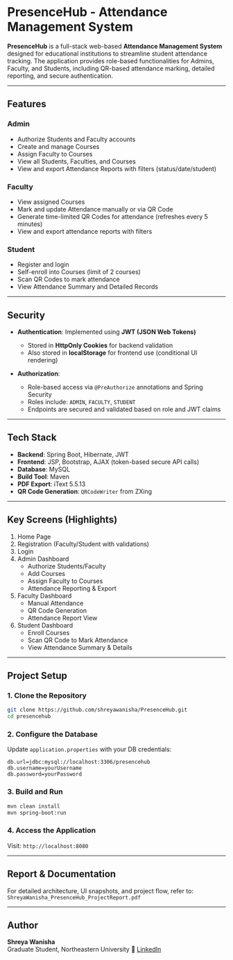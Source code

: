 # PresenceHub - Attendance Management System

**PresenceHub** is a full-stack web-based **Attendance Management System** designed for educational institutions to streamline student attendance tracking. The application provides role-based functionalities for Admins, Faculty, and Students, including QR-based attendance marking, detailed reporting, and secure authentication.

---

## Features

### Admin
- Authorize Students and Faculty accounts
- Create and manage Courses
- Assign Faculty to Courses
- View all Students, Faculties, and Courses
- View and export Attendance Reports with filters (status/date/student)

### Faculty
- View assigned Courses
- Mark and update Attendance manually or via QR Code
- Generate time-limited QR Codes for attendance (refreshes every 5 minutes)
- View and export attendance reports with filters

### Student
- Register and login
- Self-enroll into Courses (limit of 2 courses)
- Scan QR Codes to mark attendance
- View Attendance Summary and Detailed Records

---

##  Security

- **Authentication**: Implemented using **JWT (JSON Web Tokens)**
  - Stored in **HttpOnly Cookies** for backend validation
  - Also stored in **localStorage** for frontend use (conditional UI rendering)

- **Authorization**:
  - Role-based access via `@PreAuthorize` annotations and Spring Security
  - Roles include: `ADMIN`, `FACULTY`, `STUDENT`
  - Endpoints are secured and validated based on role and JWT claims

---

## Tech Stack

- **Backend**: Spring Boot, Hibernate, JWT
- **Frontend**: JSP, Bootstrap, AJAX (token-based secure API calls)
- **Database**: MySQL
- **Build Tool**: Maven
- **PDF Export**: iText 5.5.13
- **QR Code Generation**: `QRCodeWriter` from ZXing

---

## Key Screens (Highlights)

1. Home Page  
2. Registration (Faculty/Student with validations)  
3. Login  
4. Admin Dashboard  
   - Authorize Students/Faculty  
   - Add Courses  
   - Assign Faculty to Courses  
   - Attendance Reporting & Export  
5. Faculty Dashboard  
   - Manual Attendance  
   - QR Code Generation  
   - Attendance Report View  
6. Student Dashboard  
   - Enroll Courses  
   - Scan QR Code to Mark Attendance  
   - View Attendance Summary & Details  

---

## Project Setup

### 1. Clone the Repository
```bash
git clone https://github.com/shreyawanisha/PresenceHub.git
cd presencehub
```

### 2. Configure the Database
Update `application.properties` with your DB credentials:
```properties
db.url=jdbc:mysql://localhost:3306/presencehub
db.username=yourUsername
db.password=yourPassword
```

### 3. Build and Run
```bash
mvn clean install
mvn spring-boot:run
```

### 4. Access the Application
Visit: `http://localhost:8080`

---

## Report & Documentation

For detailed architecture, UI snapshots, and project flow, refer to:  
`ShreyaWanisha_PresenceHub_ProjectReport.pdf`

---

## Author

**Shreya Wanisha**  
Graduate Student, Northeastern University 
🔗 [LinkedIn](https://www.linkedin.com/in/shreya-wanisha)

